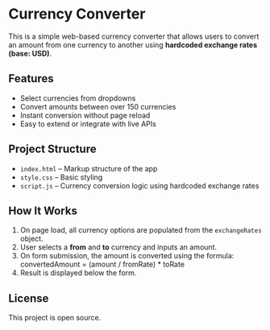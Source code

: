 # Currency Converter
This is a simple web-based currency converter that allows users to convert an amount from one currency to another using **hardcoded exchange rates (base: USD)**.

##  Features

- Select currencies from dropdowns
- Convert amounts between over 150 currencies
- Instant conversion without page reload
- Easy to extend or integrate with live APIs

##  Project Structure

- `index.html` – Markup structure of the app
- `style.css` – Basic styling 
- `script.js` – Currency conversion logic using hardcoded exchange rates

##  How It Works

1. On page load, all currency options are populated from the `exchangeRates` object.
2. User selects a **from** and **to** currency and inputs an amount.
3. On form submission, the amount is converted using the formula:
                convertedAmount = (amount / fromRate) * toRate
4. Result is displayed below the form.

##  License

This project is open source.
